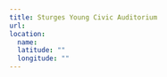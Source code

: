 ```yaml
---
title: Sturges Young Civic Auditorium
url:
location:
  name:
  latitude: ""
  longitude: ""
---
```

